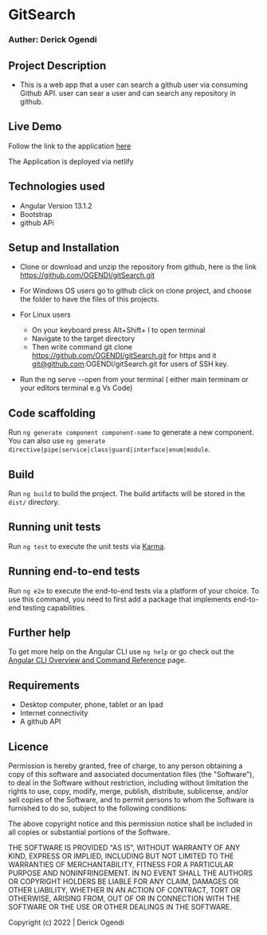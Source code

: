 # GitSearch


### Auther: Derick Ogendi


## Project Description

* This is a web app that a user can search a github user via consuming Github API. user can sear a user and can search any repository in github.


## Live Demo
Follow the link to the application [here](https://gituserssearch.netlify.app/)

The Application is deployed via netlify

## Technologies used 
* Angular Version 13.1.2
* Bootstrap
* github APi

## Setup and Installation

* Clone or download and unzip the repository from github, here is the link https://github.com/OGENDI/gitSearch.git

* For Windows OS users go to github click on clone project, and choose the folder to have the files of this projects.

* For Linux users

    * On your keyboard press Alt+Shift+ I to open terminal
    * Navigate to the target directory
    * Then write command git clone https://github.com/OGENDI/gitSearch.git for https and it git@github.com:OGENDI/gitSearch.git for users of SSH key.
* Run the ng serve --open from your terminal ( either main terminam or your editors terminal e.g Vs Code)

## Code scaffolding

Run `ng generate component component-name` to generate a new component. You can also use `ng generate directive|pipe|service|class|guard|interface|enum|module`.

## Build

Run `ng build` to build the project. The build artifacts will be stored in the `dist/` directory.

## Running unit tests

Run `ng test` to execute the unit tests via [Karma](https://karma-runner.github.io).

## Running end-to-end tests

Run `ng e2e` to execute the end-to-end tests via a platform of your choice. To use this command, you need to first add a package that implements end-to-end testing capabilities.

## Further help

To get more help on the Angular CLI use `ng help` or go check out the [Angular CLI Overview and Command Reference](https://angular.io/cli) page.

## Requirements
* Desktop computer, phone, tablet or an Ipad
* Internet connectivity
* A github API

## Licence
Permission is hereby granted, free of charge, to any person obtaining a copy
of this software and associated documentation files (the "Software"), to deal
in the Software without restriction, including without limitation the rights
to use, copy, modify, merge, publish, distribute, sublicense, and/or sell
copies of the Software, and to permit persons to whom the Software is
furnished to do so, subject to the following conditions:

The above copyright notice and this permission notice shall be included in all
copies or substantial portions of the Software.

THE SOFTWARE IS PROVIDED "AS IS", WITHOUT WARRANTY OF ANY KIND, EXPRESS OR
IMPLIED, INCLUDING BUT NOT LIMITED TO THE WARRANTIES OF MERCHANTABILITY,
FITNESS FOR A PARTICULAR PURPOSE AND NONINFRINGEMENT. IN NO EVENT SHALL THE
AUTHORS OR COPYRIGHT HOLDERS BE LIABLE FOR ANY CLAIM, DAMAGES OR OTHER
LIABILITY, WHETHER IN AN ACTION OF CONTRACT, TORT OR OTHERWISE, ARISING FROM,
OUT OF OR IN CONNECTION WITH THE SOFTWARE OR THE USE OR OTHER DEALINGS IN THE
SOFTWARE.

Copyright (c) 2022 | Derick Ogendi

